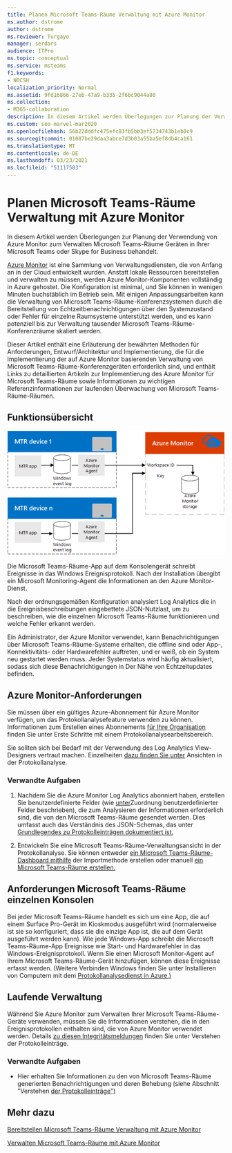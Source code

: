 ```yaml
---
title: Planen Microsoft Teams-Räume Verwaltung mit Azure Monitor
ms.author: dstrome
author: dstrome
ms.reviewer: Turgayo
manager: serdars
audience: ITPro
ms.topic: conceptual
ms.service: msteams
f1.keywords:
- NOCSH
localization_priority: Normal
ms.assetid: 9fd16866-27eb-47a9-b335-2f6bc9044a80
ms.collection:
- M365-collaboration
description: In diesem Artikel werden Überlegungen zur Planung der Verwendung von Azure Monitor zum Verwalten Microsoft Teams-Räume-Geräten in Ihrer Skype for Business oder Teams behandelt.
ms.custom: seo-marvel-mar2020
ms.openlocfilehash: 56b22dddfc475efc83fb5bb3ef5734743b1eb0c9
ms.sourcegitcommit: 01087be29daa3abce7d3b03a55ba5ef8db4ca161
ms.translationtype: MT
ms.contentlocale: de-DE
ms.lasthandoff: 03/23/2021
ms.locfileid: "51117583"
---
```

# <a name="plan-microsoft-teams-rooms-management-with-azure-monitor"></a>Planen Microsoft Teams-Räume Verwaltung mit Azure Monitor
 
 In diesem Artikel werden Überlegungen zur Planung der Verwendung von Azure Monitor zum Verwalten Microsoft Teams-Räume Geräten in Ihrer Microsoft Teams oder Skype for Business behandelt.
  
[Azure Monitor](/azure/azure-monitor/overview) ist eine Sammlung von Verwaltungsdiensten, die von Anfang an in der Cloud entwickelt wurden. Anstatt lokale Ressourcen bereitstellen und verwalten zu müssen, werden Azure Monitor-Komponenten vollständig in Azure gehostet. Die Konfiguration ist minimal, und Sie können in wenigen Minuten buchstäblich im Betrieb sein. Mit einigen Anpassungsarbeiten kann die Verwaltung von Microsoft Teams-Räume-Konferenzsystemen durch die Bereitstellung von Echtzeitbenachrichtigungen über den Systemzustand oder Fehler für einzelne Raumsysteme unterstützt werden, und es kann potenziell bis zur Verwaltung tausender Microsoft Teams-Räume-Konferenzräume skaliert werden.
  
Dieser Artikel enthält eine Erläuterung der bewährten Methoden für Anforderungen, Entwurf/Architektur und Implementierung, die für die Implementierung der auf Azure Monitor basierenden Verwaltung von Microsoft Teams-Räume-Konferenzgeräten erforderlich sind, und enthält Links zu detaillierten Artikeln zur Implementierung des Azure Monitor für Microsoft Teams-Räume sowie Informationen zu wichtigen Referenzinformationen zur laufenden Überwachung von Microsoft Teams-Räume-Räumen. 
  
## <a name="functional-overview"></a>Funktionsübersicht

![Diagramm der Microsoft Teams-Räume mit Azure Monitor](../media/3f2ae1b8-61ea-4cd6-afb4-4bd75ccc746a.png)
  
Die Microsoft Teams-Räume-App auf dem Konsolengerät schreibt Ereignisse in das Windows Ereignisprotokoll. Nach der Installation übergibt ein Microsoft Monitoring-Agent die Informationen an den Azure Monitor-Dienst. 
  
Nach der ordnungsgemäßen Konfiguration analysiert Log Analytics die in die Ereignisbeschreibungen eingebettete JSON-Nutzlast, um zu beschreiben, wie die einzelnen Microsoft Teams-Räume funktionieren und welche Fehler erkannt werden. 
  
Ein Administrator, der Azure Monitor verwendet, kann Benachrichtigungen über Microsoft Teams-Räume-Systeme erhalten, die offline sind oder App-, Konnektivitäts- oder Hardwarefehler auftreten, und er weiß, ob ein System neu gestartet werden muss. Jeder Systemstatus wird häufig aktualisiert, sodass sich diese Benachrichtigungen in Der Nähe von Echtzeitupdates befinden.
  
## <a name="azure-monitor-requirements"></a>Azure Monitor-Anforderungen

Sie müssen über ein gültiges Azure-Abonnement für Azure Monitor verfügen, um das Protokollanalysefeature verwenden zu können. Informationen zum Erstellen eines Abonnements [für Ihre Organisation](/azure/azure-monitor/learn/quick-create-workspace) finden Sie unter Erste Schritte mit einem Protokollanalysearbeitsbereich.
  
Sie sollten sich bei Bedarf mit der Verwendung des Log Analytics View-Designers vertraut machen. Einzelheiten [dazu finden Sie unter](/azure/azure-monitor/platform/view-designer) Ansichten in der Protokollanalyse.
  
### <a name="related-tasks"></a>Verwandte Aufgaben

1. Nachdem Sie die Azure Monitor Log Analytics abonniert haben, erstellen Sie benutzerdefinierte Felder (wie [unter](azure-monitor-deploy.md#Custom_fields)Zuordnung benutzerdefinierter Felder beschrieben), die zum Analysieren der Informationen erforderlich sind, die von den Microsoft Teams-Räume gesendet werden. Dies umfasst auch das Verständnis des JSON-Schemas, das unter [Grundlegendes zu Protokolleinträgen dokumentiert ist.](azure-monitor-manage.md#understand-the-log-entries)
    
2. Entwickeln Sie eine Microsoft Teams-Räume-Verwaltungsansicht in der Protokollanalyse. Sie können entweder [ein Microsoft Teams-Räume-Dashboard mithilfe](azure-monitor-deploy.md#create-a-microsoft-teams-rooms-dashboard-by-using-the-import-method) der Importmethode erstellen oder manuell [ein Microsoft Teams-Räume erstellen.](azure-monitor-deploy.md#create-a-microsoft-teams-rooms-dashboard-manually)
    
## <a name="individual-microsoft-teams-rooms-console-requirements"></a>Anforderungen Microsoft Teams-Räume einzelnen Konsolen

Bei jeder Microsoft Teams-Räume handelt es sich um eine App, die auf einem Surface Pro-Gerät im Kioskmodus ausgeführt wird (normalerweise ist sie so konfiguriert, dass sie die einzige App ist, die auf dem Gerät ausgeführt werden kann). Wie jede Windows-App schreibt die Microsoft Teams-Räume-App Ereignisse wie Start- und Hardwarefehler in das Windows-Ereignisprotokoll. Wenn Sie einen Microsoft Monitor-Agent auf Ihrem Microsoft Teams-Räume-Gerät hinzufügen, können diese Ereignisse erfasst werden. (Weitere Verbinden Windows finden Sie unter Installieren von Computern mit dem [Protokollanalysedienst in Azure.)](/azure/azure-monitor/platform/agent-windows)
  
## <a name="ongoing-management"></a>Laufende Verwaltung

Während Sie Azure Monitor zum Verwalten Ihrer Microsoft Teams-Räume-Geräte verwenden, müssen Sie die Informationen verstehen, die in den Ereignisprotokollen enthalten sind, die von Azure Monitor verwendet werden. Details [zu diesen Integritätsmeldungen](azure-monitor-manage.md#understand-the-log-entries) finden Sie unter Verstehen der Protokolleinträge.
  
### <a name="related-tasks"></a>Verwandte Aufgaben

- Hier erhalten Sie Informationen zu den von Microsoft Teams-Räume generierten Benachrichtigungen und deren Behebung (siehe Abschnitt "Verstehen [der Protokolleinträge")](azure-monitor-manage.md#understand-the-log-entries)
    
## <a name="see-also"></a>Mehr dazu

[Bereitstellen Microsoft Teams-Räume Verwaltung mit Azure Monitor](azure-monitor-deploy.md)
  
[Verwalten Microsoft Teams-Räume mit Azure Monitor](azure-monitor-manage.md)